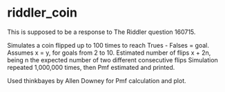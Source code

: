 # riddler_coin

This is supposed to be a response to The Riddler question 160715.

Simulates a coin flipped up to 100 times to reach Trues - Falses = goal. Assumes x = y, for goals
from 2 to 10. Estimated number of flips x + 2n, being n the expected number of two different consecutive flips
Simulation repeated 1,000,000 times, then Pmf estimated and printed.

Used thinkbayes by Allen Downey for Pmf calculation and plot.

